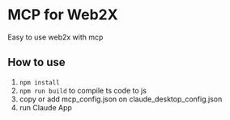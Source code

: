 # MCP for Web2X
Easy to use web2x with mcp

## How to use
1. `npm install`
2. `npm run build` to compile ts code to js
3. copy or add mcp_config.json on claude_desktop_config.json
4. run Claude App